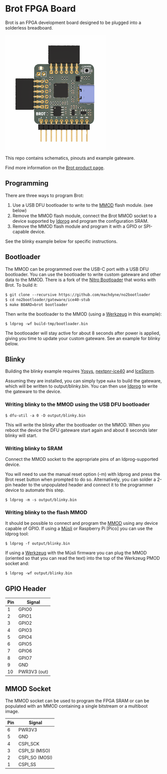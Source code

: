 # Brot FPGA Board

Brot is an FPGA development board designed to be plugged into a solderless breadboard.

![Brot FPGA Board](https://github.com/machdyne/brot/blob/d107d33e1bf2bb14a4ca1030c8687df5ce17a049/brot.png)

This repo contains schematics, pinouts and example gateware.

Find more information on the [Brot product page](https://machdyne.com/product/brot-fpga-board/).

## Programming

There are three ways to program Brot:

1. Use a USB DFU bootloader to write to the [MMOD](https://github.com/machdyne/mmod) flash module. (see below)
2. Remove the MMOD flash module, connect the Brot MMOD socket to a device supported by [ldprog](https://github.com/machdyne/ldprog) and program the configuration SRAM.
3. Remove the MMOD flash module and program it with a GPIO or SPI-capable device.

See the blinky example below for specific instructions.

## Bootloader

The MMOD can be programmed over the USB-C port with a USB DFU bootloader. You can use the bootloader to write custom gateware and other data to the MMOD. There is a fork of the [Nitro Bootloader](https://github.com/machdyne/no2bootloader) that works with Brot. To build it:

```
$ git clone --recursive https://github.com/machdyne/no2bootloader
$ cd no2bootloader/gateware/ice40-stub
$ make BOARD=brot bootloader
```

Then write the bootloader to the MMOD (using a [Werkzeug](https://machdyne.com/product/werkzeug-multi-tool) in this example):

```
$ ldprog -wf build-tmp/bootloader.bin
```

The bootlooader will stay active for about 8 seconds after power is applied, giving you time to update your custom gateware. See an example for blinky below.

## Blinky 

Building the blinky example requires [Yosys](https://github.com/YosysHQ/yosys), [nextpnr-ice40](https://github.com/YosysHQ/nextpnr) and [IceStorm](https://github.com/YosysHQ/icestorm).

Assuming they are installed, you can simply type `make` to build the gateware, which will be written to output/blinky.bin. You can then use [ldprog](https://github.com/machdyne/ldprog) to write the gateware to the device.

### Writing blinky to the MMOD using the USB DFU bootloader

```
$ dfu-util -a 0 -D output/blinky.bin
```

This will write the blinky after the bootloader on the MMOD. When you reboot the device the DFU gateware start again and about 8 seconds later blinky will start.

### Writing blinky to SRAM

Connect the MMOD socket to the appropriate pins of an ldprog-supported device.

You will need to use the manual reset option (-m) with ldprog and press the Brot reset button when prompted to do so. Alternatively, you can solder a 2-pin header to the unpopulated header and connect it to the programmer device to automate this step.

```
$ ldprog -m -s output/blinky.bin
```

### Writing blinky to the flash MMOD

It should be possible to connect and program the [MMOD](https://github.com/machdyne/mmod) using any device capable of GPIO. If using a [Müsli](https://github.com/machdyne/musli) or Raspberry Pi [Pico] you can use the ldprog tool:

```
$ ldprog -f output/blinky.bin
```

If using a [Werkzeug](https://machdyne.com/product/werkzeug-multi-tool) with the Müsli firmware you can plug the MMOD (oriented so that you can read the text) into the top of the Werkzeug PMOD socket and:

```
$ ldprog -wf output/blinky.bin
```

## GPIO Header

| Pin | Signal |
| --- | ------ |
| 1 | GPIO0 |
| 2 | GPIO1 |
| 3 | GPIO2 |
| 4 | GPIO3 |
| 5 | GPIO4 |
| 6 | GPIO5 |
| 7 | GPIO6 |
| 8 | GPIO7 |
| 9 | GND |
| 10 | PWR3V3 (out) |

## MMOD Socket

The MMOD socket can be used to program the FPGA SRAM or can be populated with
an MMOD containing a single bitstream or a multiboot image.

| Pin | Signal |
| --- | ------ |
| 6 | PWR3V3 |
| 5 | GND |
| 4 | CSPI\_SCK |
| 3 | CSPI\_SI (MISO) |
| 2 | CSPI\_SO (MOSI) |
| 1 | CSPI\_SS |
